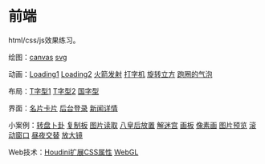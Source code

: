 # 前端

html/css/js效果练习。

绘图：[canvas](/html/75.html) [svg](/html/74.html)

动画：[Loading1](/html/97.html) [Loading2](/html/86.html) [火箭发射](/html/83.html) [打字机](/html/71.html) [旋转立方](/html/68.html) [跑圈的气泡](/html/60.html)

布局：[T字型1](/html/36.html) [T字型2](/html/61.html) [国字型](/html/18.html)

界面：[名片卡片](/html/57.html) [后台登录](/html/55.html) [新闻详情](/html/54.html)

小案例：[转盘卜卦](/html/103.html) [复制板](/html/96.html) [图片读取](/html/93.html) [八皇后放置](/html/92.html) [解迷宫](/html/91.html) [画板](/html/90.html) [像素画](/html/87.html) [图片预览](/html/88.html) [滚动窗口](/html/85.html) [昼夜交替](/html/72.html) [放大镜](/html/69.html)

Web技术：[Houdini扩展CSS属性](/html/100.html) [WebGL](/html/99.html)